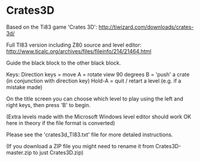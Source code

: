 # Crates3D

Based on the Ti83 game 'Crates 3D':
http://tiwizard.com/downloads/crates-3d/

Full TI83 version including Z80 source and level editor:
http://www.ticalc.org/archives/files/fileinfo/214/21464.html

Guide the black block to the other black block.

Keys: 
Direction keys = move
A = rotate view 90 degrees
B = 'push' a crate (in conjunction with direction key)
Hold-A = quit / retart a level (e.g. if a mistake made)

On the title screen you can choose which level to play
using the left and right keys, then press 'B' to begin.

(Extra levels made with the Microsoft Windows level editor should work
OK here in theory if the file format is converted)

Please see the 'crates3d_TI83.txt' file for more detaled instructions.

(If you download a ZIP file you might need to rename it from Crates3D-master.zip to just Crates3D.zip)
